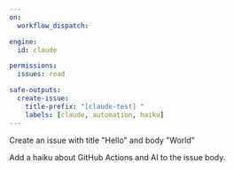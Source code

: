 ```yaml
---
on:
  workflow_dispatch:

engine: 
  id: claude

permissions:
  issues: read

safe-outputs:
  create-issue:
    title-prefix: "[claude-test] "
    labels: [claude, automation, haiku]
---
```


Create an issue with title "Hello" and body "World"

Add a haiku about GitHub Actions and AI to the issue body.